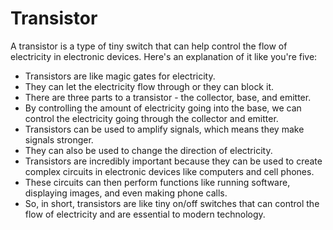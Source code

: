 # Transistor

A transistor is a type of tiny switch that can help control the flow of electricity in electronic devices. Here's an explanation of it like you're five:

* Transistors are like magic gates for electricity.
* They can let the electricity flow through or they can block it.
* There are three parts to a transistor - the collector, base, and emitter.
* By controlling the amount of electricity going into the base, we can control the electricity going through the collector and emitter.
* Transistors can be used to amplify signals, which means they make signals stronger.
* They can also be used to change the direction of electricity.
* Transistors are incredibly important because they can be used to create complex circuits in electronic devices like computers and cell phones.
* These circuits can then perform functions like running software, displaying images, and even making phone calls.
* So, in short, transistors are like tiny on/off switches that can control the flow of electricity and are essential to modern technology.
